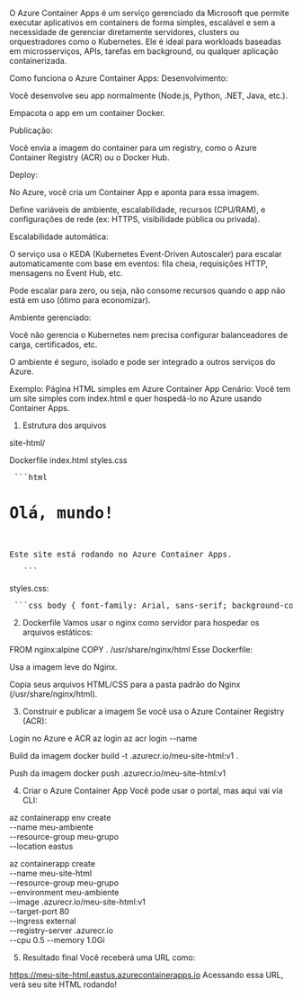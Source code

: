 O Azure Container Apps é um serviço gerenciado da Microsoft que permite executar aplicativos em containers de forma simples, escalável e sem a necessidade de gerenciar diretamente servidores, clusters ou orquestradores como o Kubernetes. Ele é ideal para workloads baseadas em microsserviços, APIs, tarefas em background, ou qualquer aplicação containerizada.

Como funciona o Azure Container Apps:
Desenvolvimento:

Você desenvolve seu app normalmente (Node.js, Python, .NET, Java, etc.).

Empacota o app em um container Docker.

Publicação:

Você envia a imagem do container para um registry, como o Azure Container Registry (ACR) ou o Docker Hub.

Deploy:

No Azure, você cria um Container App e aponta para essa imagem.

Define variáveis de ambiente, escalabilidade, recursos (CPU/RAM), e configurações de rede (ex: HTTPS, visibilidade pública ou privada).

Escalabilidade automática:

O serviço usa o KEDA (Kubernetes Event-Driven Autoscaler) para escalar automaticamente com base em eventos: fila cheia, requisições HTTP, mensagens no Event Hub, etc.

Pode escalar para zero, ou seja, não consome recursos quando o app não está em uso (ótimo para economizar).

Ambiente gerenciado:

Você não gerencia o Kubernetes nem precisa configurar balanceadores de carga, certificados, etc.

O ambiente é seguro, isolado e pode ser integrado a outros serviços do Azure.

Exemplo: Página HTML simples em Azure Container App
Cenário:
Você tem um site simples com index.html e quer hospedá-lo no Azure usando Container Apps.

1. Estrutura dos arquivos

site-html/

 Dockerfile
 index.html
 styles.css
 
<pre> ```html <!DOCTYPE html> <html> <head> <title>Meu Site no Azure</title> <link rel="stylesheet" href="styles.css"> </head> <body> <h1>Olá, mundo!</h1> <p>Este site está rodando no Azure Container Apps.</p> </body> </html> ``` </pre>

styles.css:

<pre> ```css body { font-family: Arial, sans-serif; background-color: #f0f0f0; color: #333; text-align: center; margin-top: 50px; } ``` </pre>

2. Dockerfile
Vamos usar o nginx como servidor para hospedar os arquivos estáticos:

FROM nginx:alpine
COPY . /usr/share/nginx/html
Esse Dockerfile:

Usa a imagem leve do Nginx.

Copia seus arquivos HTML/CSS para a pasta padrão do Nginx (/usr/share/nginx/html).

3. Construir e publicar a imagem
Se você usa o Azure Container Registry (ACR):

Login no Azure e ACR
az login
az acr login --name <nome-do-registro>

Build da imagem
docker build -t <nome-do-registro>.azurecr.io/meu-site-html:v1 .

Push da imagem
docker push <nome-do-registro>.azurecr.io/meu-site-html:v1

4. Criar o Azure Container App
Você pode usar o portal, mas aqui vai via CLI:

az containerapp env create \
  --name meu-ambiente \
  --resource-group meu-grupo \
  --location eastus

az containerapp create \
  --name meu-site-html \
  --resource-group meu-grupo \
  --environment meu-ambiente \
  --image <nome-do-registro>.azurecr.io/meu-site-html:v1 \
  --target-port 80 \
  --ingress external \
  --registry-server <nome-do-registro>.azurecr.io \
  --cpu 0.5 --memory 1.0Gi
  
5. Resultado final
Você receberá uma URL como:

https://meu-site-html.eastus.azurecontainerapps.io
Acessando essa URL, verá seu site HTML rodando!

